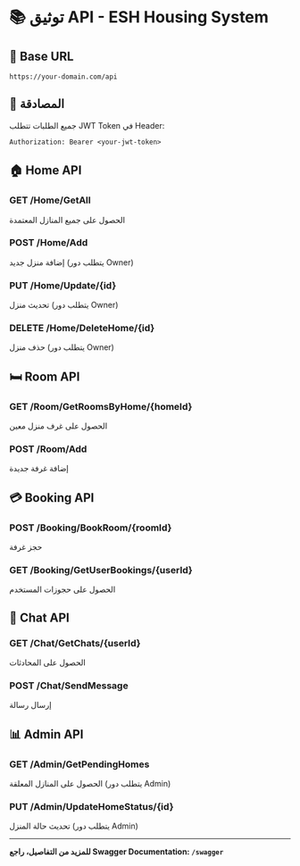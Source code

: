 # 📚 توثيق API - ESH Housing System

## 🔗 Base URL
```
https://your-domain.com/api
```

## 🔐 المصادقة
جميع الطلبات تتطلب JWT Token في Header:
```
Authorization: Bearer <your-jwt-token>
```

## 🏠 Home API

### GET /Home/GetAll
الحصول على جميع المنازل المعتمدة

### POST /Home/Add
إضافة منزل جديد (يتطلب دور Owner)

### PUT /Home/Update/{id}
تحديث منزل (يتطلب دور Owner)

### DELETE /Home/DeleteHome/{id}
حذف منزل (يتطلب دور Owner)

## 🛏️ Room API

### GET /Room/GetRoomsByHome/{homeId}
الحصول على غرف منزل معين

### POST /Room/Add
إضافة غرفة جديدة

## 💳 Booking API

### POST /Booking/BookRoom/{roomId}
حجز غرفة

### GET /Booking/GetUserBookings/{userId}
الحصول على حجوزات المستخدم

## 💬 Chat API

### GET /Chat/GetChats/{userId}
الحصول على المحادثات

### POST /Chat/SendMessage
إرسال رسالة

## 📊 Admin API

### GET /Admin/GetPendingHomes
الحصول على المنازل المعلقة (يتطلب دور Admin)

### PUT /Admin/UpdateHomeStatus/{id}
تحديث حالة المنزل (يتطلب دور Admin)

---

**للمزيد من التفاصيل، راجع Swagger Documentation: `/swagger`** 